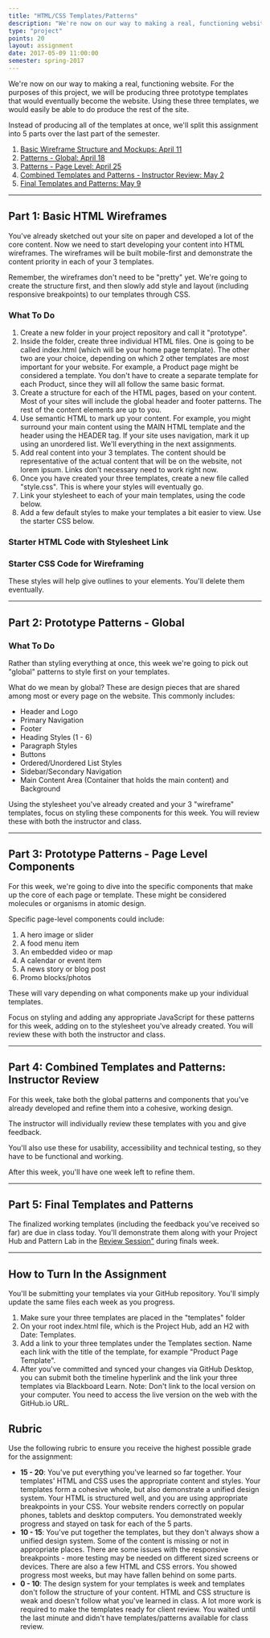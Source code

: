 ```yaml
---
title: "HTML/CSS Templates/Patterns"
description: "We're now on our way to making a real, functioning website."
type: "project"
points: 20
layout: assignment
date: 2017-05-09 11:00:00
semester: spring-2017
---
```


We're now on our way to making a real, functioning website.  For the purposes of this project, we will be producing three prototype templates that would eventually become the website.  Using these three templates, we would easily be able to do produce the rest of the site.

Instead of producing all of the templates at once, we'll split this assignment into 5 parts over the last part of the semester.

1.  <a href="#1">Basic Wireframe Structure and Mockups: April 11</a>
2.  <a href="#2">Patterns - Global: April 18</a>
3.  <a href="#3">Patterns - Page Level: April 25</a>
4.  <a href="#4">Combined Templates and Patterns - Instructor Review: May 2</a>
5.  <a href="#5">Final Templates and Patterns: May 9</a>

---

<span id="1"></span>

## Part 1: Basic HTML Wireframes

You've already sketched out your site on paper and developed a lot of the core content.  Now we need to start developing your content into HTML wireframes.  The wireframes will be built mobile-first and demonstrate the content priority in each of your 3 templates.

Remember, the wireframes don't need to be "pretty" yet.  We're going to create the structure first, and then slowly add style and layout (including responsive breakpoints) to our templates through CSS.

### What To Do

1.  Create a new folder in your project repository and call it "prototype".  
2.  Inside the folder, create three individual HTML files.  One is going to be called index.html (which will be your home page template).  The other two are your choice, depending on which 2 other templates are most important for your website.  For example, a Product page might be considered a template.  You don't have to create a separate template for each Product, since they will all follow the same basic format.
3. Create a structure for each of the HTML pages, based on your content.  Most of your sites will include the global header and footer patterns.  The rest of the content elements are up to you.
4. Use semantic HTML to mark up your content.  For example, you might surround your main content using the MAIN HTML template and the header using the HEADER tag. If your site uses navigation, mark it up using an unordered list.  We'll everything in the next assignments.
5. Add real content into your 3 templates.  The content should be representative of the actual content that will be on the website, not lorem ipsum.  Links don't necessary need to work right now.
6. Once you have created your three templates, create a new file called "style.css".  This is where your styles will eventually go.
7. Link your stylesheet to each of your main templates, using the code below.
8. Add a few default styles to make your templates a bit easier to view.  Use the starter CSS below.

### Starter HTML Code with Stylesheet Link

<script src="https://gist.github.com/challahan/08eddc8da7152f483f99.js"></script>

### Starter CSS Code for Wireframing

These styles will help give outlines to your elements.  You'll delete them eventually.

<script src="https://gist.github.com/challahan/8d1a513d126feb7e69ce.js"></script>


---

<span id="2"></span>

## Part 2: Prototype Patterns - Global

### What To Do

Rather than styling everything at once, this week we're going to pick out "global" patterns to style first on your templates.

What do we mean by global?  These are design pieces that are shared among most or every page on the website.  This commonly includes:

* Header and Logo
* Primary Navigation
* Footer
* Heading Styles (1 - 6)
* Paragraph Styles
* Buttons
* Ordered/Unordered List Styles
* Sidebar/Secondary Navigation
* Main Content Area (Container that holds the main content) and Background

Using the stylesheet you've already created and your 3 "wireframe" templates, focus on styling these components for this week.  You will review these with both the instructor and class.  

---

<span id="3"></span>

## Part 3: Prototype Patterns - Page Level Components

For this week, we're going to dive into the specific components that make up the core of each page or template.  These might be considered molecules or organisms in atomic design.  

Specific page-level components could include:

1.  A hero image or slider
2.  A food menu item
3.  An embedded video or map
4.  A calendar or event item
5.  A news story or blog post
6.  Promo blocks/photos

These will vary depending on what components make up your individual templates.

Focus on styling and adding any appropriate JavaScript for these patterns for this week, adding on to the stylesheet you've already created.  You will review these with both the instructor and class.  

---

<span id="4"></span>

## Part 4: Combined Templates and Patterns: Instructor Review

For this week, take both the global patterns and components that you've already developed and refine them into a cohesive, working design.  

The instructor will individually review these templates with you and give feedback.

You'll also use these for usability, accessibility and technical testing, so they have to be functional and working.

After this week, you'll have one week left to refine them.

---

<span id="5"></span>

## Part 5: Final Templates and Patterns

The finalized working templates (including the feedback you've received so far) are due in class today.  You'll demonstrate them along with your Project Hub and Pattern Lab in the <a href="http://rwd.web/class/assignments/timeline-presentation/">Review Session"</a> during finals week.

---

## How to Turn In the Assignment

You'll be submitting your templates via your GitHub repository.  You'll simply update the same files each week as you progress.  

1.  Make sure your three templates are placed in the "templates" folder
2.  On your root index.html file, which is the Project Hub, add an H2 with Date: Templates.
3.  Add a link to your three templates under the Templates section.  Name each link with the title of the template, for example "Product Page Template".
4.  After you've committed and synced your changes via GitHub Desktop, you can submit both the timeline hyperlink and the link your three templates via Blackboard Learn.  Note: Don't link to the local version on your computer.  You need to access the live version on the web with the GitHub.io URL.

## Rubric

Use the following rubric to ensure you receive the highest possible grade for the assignment:

* **15 - 20**: You've put everything you've learned so far together.  Your templates' HTML and CSS uses the appropriate content and styles.  Your templates form a cohesive whole, but also demonstrate a unified design system.  Your HTML is structured well, and you are using appropriate breakpoints in your CSS. Your website renders correctly on popular phones, tablets and desktop computers. You demonstrated weekly progress and stayed on task for each of the 5 parts.
* **10 - 15**: You've put together the templates, but they don't always show a unified design system.  Some of the content is missing or not in appropriate places.  There are some issues with the responsive breakpoints - more testing may be needed on different sized screens or devices.  There are also a few HTML and CSS errors.  You showed progress most weeks, but may have fallen behind on some parts.
* **0 - 10**: The design system for your templates is week and templates don't follow the structure of your content.  HTML and CSS structure is weak and doesn't follow what you've learned in class.   A lot more work is required to make the templates ready for client review.  You waited until the last minute and didn't have templates/patterns available for class review.
